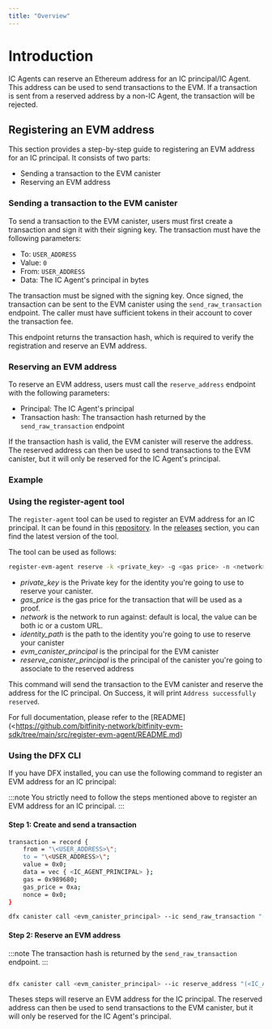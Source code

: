 ```yaml
---
title: "Overview"
---
```


# Introduction

IC Agents can reserve an Ethereum address for an IC principal/IC Agent. This address can be used to send transactions to the EVM. If a transaction is sent from a reserved address by a non-IC Agent, the transaction will be rejected.

## Registering an EVM address

This section provides a step-by-step guide to registering an EVM address for an IC principal. It consists of two parts:

- Sending a transaction to the EVM canister
- Reserving an EVM address

### Sending a transaction to the EVM canister

To send a transaction to the EVM canister, users must first create a transaction and sign it with their signing key. The transaction must have the following parameters:

- To: `USER_ADDRESS`
- Value: `0`
- From: `USER_ADDRESS`
- Data: The IC Agent's principal in bytes

The transaction must be signed with the signing key. Once signed, the transaction can be sent to the EVM canister using the `send_raw_transaction` endpoint. The caller must have sufficient tokens in their account to cover the transaction fee.

This endpoint returns the transaction hash, which is required to verify the registration and reserve an EVM address.

### Reserving an EVM address

To reserve an EVM address, users must call the `reserve_address` endpoint with the following parameters:

- Principal: The IC Agent's principal
- Transaction hash: The transaction hash returned by the `send_raw_transaction` endpoint

If the transaction hash is valid, the EVM canister will reserve the address. The reserved address can then be used to send transactions to the EVM canister, but it will only be reserved for the IC Agent's principal.

### Example

### Using the register-agent tool

The `register-agent` tool can be used to register an EVM address for an IC principal. It can be found in this [repository](<https://github.com/bitfinity-network/bitfinity-evm-sdk/tree/main/src/register-evm-agent>). In the [releases](<https://github.com/bitfinity-network/bitfinity-evm-sdk/releases/tag/v0.9.x>) section, you can find the latest version of the tool.

The tool can be used as follows:

```bash
register-evm-agent reserve -k <private_key> -g <gas price> -n <network> -i <identity_path> --evm <evm_canister_principal> --canister-id <reserve_canister_principal>
```

- *private_key* is the Private key for the identity you're going to use to reserve your canister.
- *gas_price* is the gas price for the transaction that will be used as a proof.
- *network* is the network to run against: default is local, the value can be both ic or a custom URL.
- *identity_path* is the path to the identity you're going to use to reserve your canister
- *evm_canister_principal* is the principal for the EVM canister
- *reserve_canister_principal* is the principal of the canister you're going to associate to the reserved address

This command will send the transaction to the EVM canister and reserve the address for the IC principal. On Success, it will print `Address successfully reserved`.

For full documentation, please refer to the [README](<<https://github.com/bitfinity-network/bitfinity-evm-sdk/tree/main/src/register-evm-agent/README.md>)

### Using the DFX CLI

If you have DFX installed, you can use the following command to register an EVM address for an IC principal:

:::note
You strictly need to follow the steps mentioned above to register an EVM address for an IC principal.
:::

#### Step 1: Create and send a transaction

```bash
transaction = record {
    from = "\<USER_ADDRESS>\";
    to = "\<USER_ADDRESS>\";
    value = 0x0;
    data = vec { <IC_AGENT_PRINCIPAL> };
    gas = 0x989680;
    gas_price = 0xa;
    nonce = 0x0;
}

dfx canister call <evm_canister_principal> --ic send_raw_transaction "(transaction)"
```

#### Step 2: Reserve an EVM address

:::note
The transaction hash is returned by the `send_raw_transaction` endpoint.
:::

```bash

dfx canister call <evm_canister_principal> --ic reserve_address "(<IC_AGENT_PRINCIPAL>, <TRANSACTION_HASH>)"
```

Theses steps will reserve an EVM address for the IC principal. The reserved address can then be used to send transactions to the EVM canister, but it will only be reserved for the IC Agent's principal.
